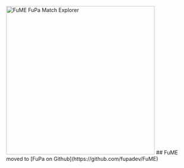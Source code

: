 <img src="bin/header.png" alt="FuME FuPa Match Explorer" width="400">
## FuME moved to [FuPa on Github](https://github.com/fupadev/FuME)

<!---

[![Requirements Status](https://requires.io/github/ndrsfldl/FuME/requirements.svg?branch=master)](https://requires.io/github/ndrsfldl/FuME/requirements/?branch=master)
[![Github All Releases](https://img.shields.io/github/downloads/ndrsfldl/fume/total.svg)](https://github.com/ndrsfldl/FuME/releases)
[![GitHub release](https://img.shields.io/github/release/ndrsfldl/fume.svg)](https://github.com/ndrsfldl/FuME/releases/latest)

# Was ist FuME?
:us: _Short description in english:_ FuME is the one and only Match Explorer for the German amateur soccer platform [FuPa.net](https://www.fupa.net/index.php?page=kalender) written in pythons qt module pyqt5 published under LGPLv3 license using requests for public website information and selenium for [Vereinsverwaltung](https://www.fupa.net/fupa/admin/index.php) (password required).
 
FuME helps photographers speeding up their workflow by **filtering** all on [FuPa Match-Kalender](https://fupa.net/index.php?page=kalender) listed games by team name, match date and location - all adjustable at once! In FuPa you have to reserve every game you want to photograph (time consuming and annoying) - FuME comes with **bulk mode**  to simplify reservation process.

![FuME Screenshot](bin/screenshot.png)

:de: FuME hilft dir beim **Planen**, **Sortieren** und **Reservieren** von Fußballspielen, damit dir kein Spiel entgeht! Einfach Vereine in FuME auswählen, Spiele importieren und loslegen. Pro Spieltag beschäftigst du dich **maximal 5 Minuten** mit suchen und reservieren von duzenden Spielen und behältst somit 20+ Vereine in deiner Region im Blick. Solltest du an der Grenze zweier Regionen wohnen, hilft dir FuME dabei, den Überblick zu behalten. Unübersichtliche, lange und nach Verein beschränkte Listen gehören so der Vergangenheit an. 

## Wer kann FuME nutzen?
Jeder :tada:. Das Projekt ist Open Source und steht allen kostenlos zur Verfügung.

## Features
- individuell einstellbare **Filter** für Mannschaften, Spieltage und FuPa-Regionen
- **multiregonaler** Support
- Spiele **vor allen anderen** direkt in FuME **reservieren** (keine 14 Tage Begrenzung)
- und vieles mehr!

## Download
Aktuell in Version 1.0 (02.07.2017) [(aktuelle Änderungen)](CHANGELOG.md)

### Windows
- [FuME Zip-Datei für Windows von hier downloaden](https://github.com/ndrsfldl/FuME/releases/download/v1.0/FuME_Windows.zip)
- FuME_Windows.zip an gewünschtem Ort entpacken
- FuME.exe starten

**Anmerkung:** Windows 7 oder höher wird empfohlen.

### macOS
- [FuME Zip-Datei für macOS von hier downloaden](https://github.com/ndrsfldl/FuME/releases/download/v1.0/FuME_macOS.zip)
- FuME_macOS.zip an gewünschtem Ort entpacken
- Rechtsklick auf FuME.app -> öffnen
- klicke _öffnen_ falls eine Sicherheitswarnung erscheint

**Anmerkung:** nur unter macOS Version 10.12 (Sierra) getestet. Ältere Versionen werden nicht zwingend unterstüzt.

## Erster Start
![Anleitung](bin/anleitung.png)

Wähle zuerst deine Region im Dropdown-Menü _(1)_. Beschränke dann den Zeitraum (von/bis), für den die Spiele **angezeigt** 
und **importiert** werden sollen _(2)_. Neue Spiele fügst du nun mit dem Knopf "importieren" _(3)_ der Übersicht hinzu _(4)_. Im Anschluss fügst du deine Vereine, die du fotografierst, über Auswahl "konfigurieren" _(5)_ deiner Vereinsliste _(7)_ hinzu. Im Dialog "Filter bearbeiten" _(6)_ markierst du deine Vereine. Nach einem Klick auf "Ok" kannst du Spiele nach Mannschaft _(7)_, Datum _(2)_ und Region _(1)_ filtern.

Für alle Funktionen, die Zugang zur [Vereinsverwaltung](https://www.fupa.net/fupa/admin/index.php) benötigen 
(z.B. Spiele reservieren _(9)_) wird der Browser **[Google Chrome](https://www.google.com/chrome/browser/desktop/index.html)** benötigt. Mit diesem muss ein Cookie in den "Einstellungen" _(8)_ von FuME angelegen. Der Cookie sorgt dafür, dass du dich nicht jedes Mal einloggen musst, um Spiele reservieren _(9)_ zu können. FuME speichert keine Passwörter, wir achten auf Datenschutz.

## Q&A
 > Warum finde ich meinen Verein unter Auswahl->konfigurieren _(5/6)_ nicht oder warum wird nur die I. Mannschaft angezeigt?
 
 Werden Mannschaften eines Vereins gar nicht oder nur teilweise angezeigt, so wurde im ausgewählten Zeitraum oder in der Vergangenheit kein **Heimspiel** der Mannschaft gefunden. Spielt die Mannschaft wieder kommenden Spieltag zuhause, so erscheint sie in der Liste.
 
 > Wie lösche ich Mannschaft XY aus der Vereinsliste _(7)_?
 
 Zuerst solltest du die Mannschaft in der Vereinsliste _(7)_ deselektieren (abwählen). Gehe dann auf Auswahl->konfigurieren _(5)_ und finde den Verein den du löschen möchtest in der Liste _(6)_. Ist dieser farblich markiert, wähle ihn ab, sodass die Farbe verschwindet. Klicke dann auf "Ok".

## Todos
 - [ ] Reservierungsübersicht
 - [x] MacOS App
 - [x] Windows Exe

## Bugs / Kontakt
FuME ist Open Source und wurde von Andreas Feldl erstellt. Fehler, Bugs oder Wünsche bitte unter [Issues](https://github.com/ndrsfldl/FuME/issues) melden. 
Bei Fragen oder Probleme eine Mail an <fume@afeldl.de>

## Lizenz / Credit
Dieses Projekt verwendet die LGPL v3 Lizenz, siehe Qts [Obligations of the LGPL](https://www.qt.io/qt-licensing-terms/)      
Basic Icon made by [Freepik](http://www.freepik.com/) from [www.flaticon.com](http://www.flaticon.com) 

-->